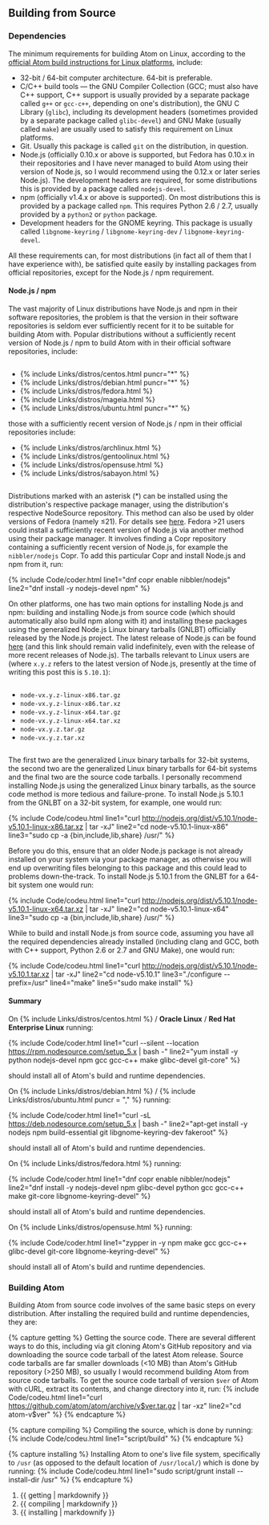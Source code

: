 ## Building from Source

### Dependencies
The minimum requirements for building Atom on Linux, according to the [official Atom build instructions for Linux platforms](https://github.com/atom/atom/blob/master/docs/build-instructions/linux.md), include:

* 32-bit / 64-bit computer architecture. 64-bit is preferable.
* C/C++ build tools &mdash; the GNU Compiler Collection (GCC; must also have C++ support, C++ support is usually provided by a separate package called `g++` or `gcc-c++`, depending on one's distribution), the GNU C Library (`glibc`), including its development headers (sometimes provided by a separate package called `glibc-devel`) and GNU Make (usually called `make`) are usually used to satisfy this requirement on Linux platforms.
* Git. Usually this package is called `git` on the distribution, in question.
* Node.js (officially 0.10.x or above is supported, but Fedora has 0.10.x in their repositories and I have never managed to build Atom using their version of Node.js, so I would recommend using the 0.12.x or later series Node.js). The development headers are required, for some distributions this is provided by a package called `nodejs-devel`.
* npm (officially v1.4.x or above is supported). On most distributions this is provided by a package called `npm`. This requires Python 2.6 / 2.7, usually provided by a `python2` or `python` package.
* Development headers for the GNOME keyring. This package is usually called `libgnome-keyring` / `libgnome-keyring-dev` / `libgnome-keyring-devel`.

All these requirements can, for most distributions (in fact all of them that I have experience with), be satisfied quite easily by installing packages from official repositories, except for the Node.js / npm requirement.

#### Node.js / npm
The vast majority of Linux distributions have Node.js and npm in their software repositories, the problem is that the version in their software repositories is seldom ever sufficiently recent for it to be suitable for building Atom with. Popular distributions without a sufficiently recent version of Node.js / npm to build Atom with in their official software repositories, include:
<div class="div-col columns column-count column-count-6" style="-moz-column-count: 6; -webkit-column-count: 6; column-count: 6;">
  <ul>
    <li>{% include Links/distros/centos.html puncr="&#42;" %}</li>
    <li>{% include Links/distros/debian.html puncr="&#42;" %}</li>
    <li>{% include Links/distros/fedora.html %}</li>
    <li>{% include Links/distros/mageia.html %}</li>
    <li>{% include Links/distros/ubuntu.html puncr="&#42;" %}</li>
  </ul>
</div>
those with a sufficiently recent version of Node.js / npm in their official repositories include:
<div class="div-col columns column-count column-count-5" style="-moz-column-count: 5; -webkit-column-count: 5; column-count: 5;">
  <ul>
    <li>{% include Links/distros/archlinux.html %}</li>
    <li>{% include Links/distros/gentoolinux.html %}</li>
    <li>{% include Links/distros/opensuse.html %}</li>
    <li>{% include Links/distros/sabayon.html %}</li>
  </ul>
</div>

Distributions marked with an asterisk (&#42;) can be installed using the distribution's respective package manager, using the distribution's respective NodeSource repository. This method can also be used by older versions of Fedora (namely &le;21). For details see [here](https://nodejs.org/en/download/package-manager/). Fedora &gt;21 users could install a sufficiently recent version of Node.js via another method using their package manager. It involves finding a Copr repository containing a sufficiently recent version of Node.js, for example the `nibbler/nodejs` Copr. To add this particular Copr and install Node.js and npm from it, run:

{% include Code/coder.html line1="dnf copr enable nibbler/nodejs" line2="dnf install -y nodejs-devel npm" %}

On other platforms, one has two main options for installing Node.js and npm: building and installing Node.js from source code (which should automatically also build npm along with it) and installing these packages using the generalized Node.js Linux binary tarballs (GNLBT) officially released by the Node.js project. The latest release of Node.js can be found [here](http://nodejs.org/dist/latest/) (and this link should remain valid indefinitely, even with the release of more recent releases of Node.js). The tarballs relevant to Linux users are (where `x.y.z` refers to the latest version of Node.js, presently at the time of writing this post this is `5.10.1`):

<div class="div-col columns column-count column-count-2" style="-moz-column-count: 2; -webkit-column-count: 2; column-count: 2;">
  <ul>
    <li><code>node-vx.y.z-linux-x86.tar.gz</code></li>
    <li><code>node-vx.y.z-linux-x86.tar.xz</code></li>
    <li><code>node-vx.y.z-linux-x64.tar.gz</code></li>
    <li><code>node-vx.y.z-linux-x64.tar.xz</code></li>
    <li><code>node-vx.y.z.tar.gz</code></li>
    <li><code>node-vx.y.z.tar.xz</code></li>
  </ul>
</div>

The first two are the generalized Linux binary tarballs for 32-bit systems, the second two are the generalized Linux binary tarballs for 64-bit systems and the final two are the source code tarballs. I personally recommend installing Node.js using the generalized Linux binary tarballs, as the source code method is more tedious and failure-prone. To install Node.js 5.10.1 from the GNLBT on a 32-bit system, for example, one would run:

{% include Code/codeu.html line1="curl http://nodejs.org/dist/v5.10.1/node-v5.10.1-linux-x86.tar.xz | tar -xJ" line2="cd node-v5.10.1-linux-x86" line3="sudo cp -a {bin,include,lib,share} /usr/" %}

Before you do this, ensure that an older Node.js package is not already installed on your system via your package manager, as otherwise you will end up overwriting files belonging to this package and this could lead to problems down-the-track. To install Node.js 5.10.1 from the GNLBT for a 64-bit system one would run:

{% include Code/codeu.html line1="curl http://nodejs.org/dist/v5.10.1/node-v5.10.1-linux-x64.tar.xz | tar -xJ" line2="cd node-v5.10.1-linux-x64" line3="sudo cp -a {bin,include,lib,share} /usr/" %}

While to build and install Node.js from source code, assuming you have all the required dependencies already installed (including clang and GCC, both with C++ support, Python 2.6 or 2.7 and GNU Make), one would run:

{% include Code/codeu.html line1="curl http://nodejs.org/dist/v5.10.1/node-v5.10.1.tar.xz | tar -xJ" line2="cd node-v5.10.1" line3="./configure --prefix=/usr" line4="make" line5="sudo make install" %}

#### Summary
On {% include Links/distros/centos.html %} / **Oracle Linux** / **Red Hat Enterprise Linux** running:

{% include Code/coder.html line1="curl --silent --location https://rpm.nodesource.com/setup_5.x | bash -" line2="yum install -y python nodejs-devel npm gcc gcc-c++ make glibc-devel git-core" %}

should install all of Atom's build and runtime dependencies.

On {% include Links/distros/debian.html %} / {% include Links/distros/ubuntu.html puncr = "," %} running:

{% include Code/coder.html line1="curl -sL https://deb.nodesource.com/setup_5.x | bash -" line2="apt-get install -y nodejs npm build-essential git libgnome-keyring-dev fakeroot" %}

should install all of Atom's build and runtime dependencies.

On {% include Links/distros/fedora.html %} running:

{% include Code/coder.html line1="dnf copr enable nibbler/nodejs" line2="dnf install -y nodejs-devel npm glibc-devel python gcc gcc-c++ make git-core libgnome-keyring-devel" %}

should install all of Atom's build and runtime dependencies.

On {% include Links/distros/opensuse.html %} running:

{% include Code/coder.html line1="zypper in -y npm make gcc gcc-c++ glibc-devel git-core libgnome-keyring-devel" %}

should install all of Atom's build and runtime dependencies.

### Building Atom
Building Atom from source code involves of the same basic steps on every distribution. After installing the required build and runtime dependencies, they are:

{% capture getting %}
Getting the source code. There are several different ways to do this, including via git cloning Atom's GitHub repository and via downloading the source code tarball of the latest Atom release. Source code tarballs are far smaller downloads (<10 MB) than Atom's GitHub repository (>250 MB), so usually I would recommend building Atom from source code tarballs. To get the source code tarball of version `$ver` of Atom with cURL, extract its contents, and change directory into it, run:
{% include Code/codeu.html line1="curl https://github.com/atom/atom/archive/v$ver.tar.gz | tar -xz" line2="cd atom-v$ver" %}
{% endcapture %}

{% capture compiling %}
Compiling the source, which is done by running:
{% include Code/codeu.html line1="script/build" %}
{% endcapture %}

{% capture installing %}
Installing Atom to one's live file system, specifically to `/usr` (as opposed to the default location of `/usr/local/`) which is done by running:
{% include Code/codeu.html line1="sudo script/grunt install --install-dir /usr" %}
{% endcapture %}
<ol>
  <li>{{ getting | markdownify }}</li>
  <li>{{ compiling | markdownify }}</li>
  <li>{{ installing | markdownify }}</li>
</ol>
